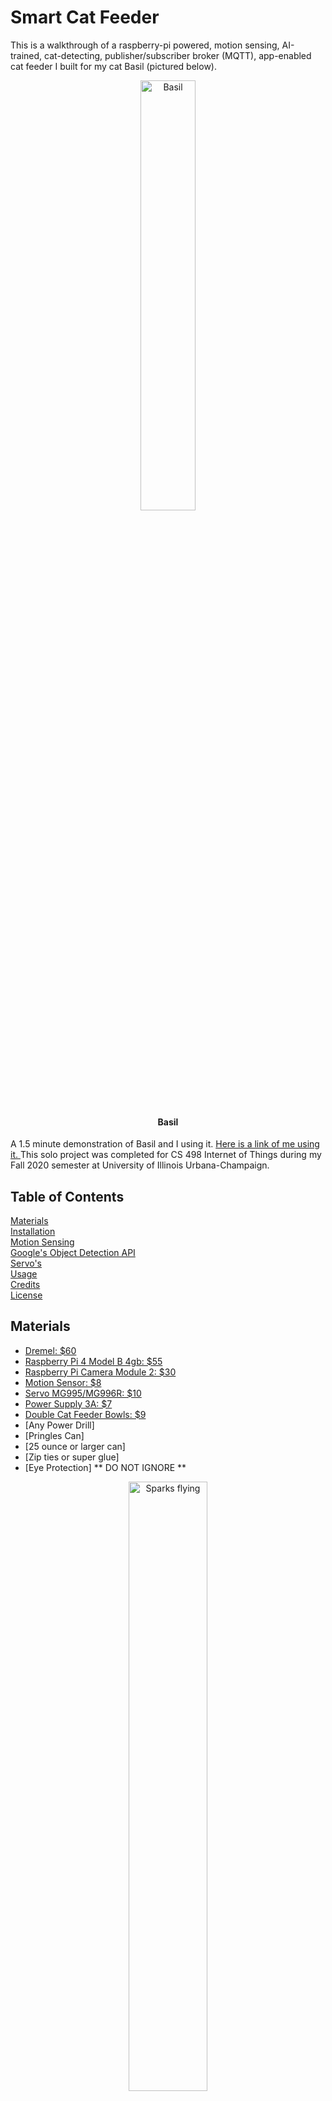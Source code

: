 #  Smart Cat Feeder

This is a walkthrough of a raspberry-pi powered, motion sensing, AI-trained, cat-detecting, publisher/subscriber broker (MQTT), app-enabled cat feeder I built for my cat Basil (pictured below). 

<p align="center">
  <img src="https://i.imgur.com/fXNZdzI.jpg" alt="Basil" width=42% height=42%></img>
  <h4 align="center">Basil</h4>
</p>

A 1.5 minute demonstration of Basil and I using it. <a href="https://youtu.be/Y3K3dwvThA8">Here is a link of me using it. </a>This solo project was completed for CS 498 Internet of Things during my Fall 2020 semester at University of Illinois Urbana-Champaign.



## Table of Contents  
[Materials](#materials)  
[Installation](#installation)  
[Motion Sensing](#motion) <br>
[Google's Object Detection API](#detection)<br>
[Servo's](#servo)<br>
[Usage](#usage)   <br>
[Credits](#credits) <br>
[License](#license) 

## Materials

* [Dremel: $60](https://www.amazon.com/Dremel-3000-1-24-Attachment-Accessories/dp/B005JRJE56/ref=sr_1_8?dchild=1&keywords=dremel&qid=1630520111&sr=8-8)
* [Raspberry Pi 4 Model B 4gb: $55](https://www.adafruit.com/product/4296)
* [Raspberry Pi Camera Module 2: $30](https://www.raspberrypi.org/products/camera-module-v2/)
* [Motion Sensor: $8](https://www.amazon.com/HiLetgo-HC-SR501-Infrared-Sensor-Arduino/dp/B07KZW86YR/ref=sr_1_5?dchild=1&keywords=raspberry+pi+motion+sensor&qid=1630521087&sr=8-5)
* [Servo MG995/MG996R: $10](https://www.amazon.com/Digital-Steering-Control-Helicopter-Airplane/dp/B08TWZNZC8/ref=sr_1_8?dchild=1&keywords=MG996R&qid=1630522971&s=industrial&sr=1-8)
* [Power Supply 3A: $7](https://www.amazon.com/Power-Supply-Adapter-Switch-Raspberry/dp/B07TSDJSQH/ref=sr_1_8?dchild=1&keywords=3a+power+supply+adapter+raspberry+pi&qid=1630198961&sr=8-8)
* [Double Cat Feeder Bowls: $9](https://www.amazon.com/UPSKY-Double-Premium-Stainless-Modeling/dp/B07LF1JLZ6/ref=sr_1_5?dchild=1&keywords=double+cat+feeder+bowl+eyes&qid=1630521009&sr=8-5)
* [Any Power Drill]
* [Pringles Can]
* [25 ounce or larger can]
* [Zip ties or super glue]
* [Eye Protection] ** DO NOT IGNORE **

<p align="center">
  <img src="https://i.imgur.com/eWU46YJ.jpg" alt="Sparks flying" width=50% height=50%>
</p>

*Warning* Sparks flying while cutting metal. Please be sure to wear eye Protection


## Installation

<ol>
<li>Get both your pringles can and soup can and remove the paper wrapping from the soup can. You can use wrapping paper on your pringles to make it look nicer at the end but thats optional.
  </li>
<p align="center">
  <img src="https://i.imgur.com/T2DxYku.jpg" alt="Cans" width=40% height=40%>
</p>

<li>Get a sharpie and mark the bottom of both cans like this:</li>
<p align="center">
  <img src="https://i.imgur.com/qM7iksl.jpg" alt="Soup Can" width=40% height=40%>
   <img src="https://i.imgur.com/PZrSutT.jpg" alt="Pringles Can" width=40% height=40%>
</p>
  
<li>Get out a .5 inch spade bit from your drill bit set, and WEAR YOUR EYE PROTECTION</li>
<p align="center">
  <img src="https://i.imgur.com/xCzJe0y.jpg" alt=".5 inch spade bit" width=40% height=40%>
</p>
   
  <li>It should look like this afterwards</li>
<p align="center">
  <img src="https://i.imgur.com/oTw5e34.jpg" alt="Can with hole in it" width=30% height=30%>
</p>
  
  <li>Time to break out the dremel. Keep your eye pro on. If you havnt used it before, watch some youtube videos please. <a href="https://photos.app.goo.gl/gx8oZPCbP9pxyYsP8">Here is a link of me using it.</a></li>
<p align="center">
  <img src="https://i.imgur.com/f16LW5v.jpg" alt="Dremel" width=30% height=30%>
</p>
    <li>Make sure to cut a hole in the back for the raspberry pi power cable, 4 holes for the servo, and an opening for the food to dispense. Insert zip ties to attach MG995 servo.</li>
<p align="center">
  <img src="https://i.imgur.com/3NrEfJe.jpg" alt="Can" width=25% height=25%>
  <img src="https://i.imgur.com/1u4yxFE.jpg" alt="Can" width=25% height=25%>
  <img src="https://i.imgur.com/E65ZPac.jpg" alt="Can" width=25% height=25%>
  <img src="https://i.imgur.com/2wjBCXr.jpg" alt="Can" width=25% height=25%>
</p>
<li>This step is optional but I wrapped my can with cute kitty wrapping paper, although dont get one that is glittery like my wife bought for me.</li>
<p align="center">
  <img src="https://i.imgur.com/VGxeo9c.jpg" alt="Can" width=33% height=33%>
  <img src="https://i.imgur.com/EETPAkK.jpg" alt="Can" width=33% height=33%>
</p>
  <li>We'll come back to installing the pi/camera/motion sensor/servo after you've tested it all out.</li>
</ol>

## Motion

The purpose of the motion sensor is to activate the object detection algorithm. It's compute heavy and activates the camera. We don't want to always be running the camera, so a more low-powered approach is using a simple motion sensor for when Basil (cat) walks in front of the cat feeder, and only then it will start the object detection api.

Attach your motion sensor like this:
<br>
![image](https://i.imgur.com/AMcoCBn.png)

Here is a good tutorial if you are having difficulty but it is pretty self exaplanatory. 
https://projects.raspberrypi.org/en/projects/parent-detector/1


<p align="center">
  <img src="https://i.imgur.com/jaRkhX7.jpg" alt="Installed in the back" width=50% height=50%>
  <h4 align="center">This is the camera and the sensor in the back.</h4>
</p>


<p align="center">
  <img src="https://i.imgur.com/PmcHlVR.jpg?1" alt="Installed in the front" width=50% height=50%>
  <h4 align="center">Here is the sensor on the top and the camera in the middle.</h4>
</p>


## Dectection

Install the rapberry camera pi. There are a few tutorials on how to do so, so there is no need to repeat their great work:
https://projects.raspberrypi.org/en/projects/getting-started-with-picamera
https://thepihut.com/blogs/raspberry-pi-tutorials/16021420-how-to-install-use-the-raspberry-pi-camera

After you have installed the camera and tests that it has worked. Please check out TensorFlow's object detection API that was designed and specialized for Raspberry Pi.
The AI model has been trained to detect 100 or so items. You can check out the list and instructions on the link.

https://github.com/EdjeElectronics/TensorFlow-Object-Detection-on-the-Raspberry-Pi

When you have finished the guide take a look at `tf_image_dection.py` file which includes the following code:
```
 for detected_obj_data in results:
              if detected_obj_data["label"] in ['cat']:
                print (detected_obj_data["label"], "has been detected")
                return True
```
When motion is sensed, and activates the object detection, it will put into a list, from the `detect_objects` method. 

```
def detect_objects(interpreter, image, threshold, labels):
  """Returns a list of detection results, each a dictionary of object info."""
  set_input_tensor(interpreter, image)
  interpreter.invoke()
  ```


## Servo

If you have never worked with servos, then it is a good time to read a guide or two on how to control servo motors on the raspberry pi.

https://www.digikey.com/en/maker/blogs/2021/how-to-control-servo-motors-with-a-raspberry-pi

https://pypi.org/project/RPi.GPIO/ 

Here is the method to set the angle of the servo, which activates using the `GPIO` library.




```
pwm = GPIO.PWM(3, 50)

pwm.start(0)

def set_angle(angle):
    
    duty = angle / 18 + 2
    
    GPIO.output(3, True)
    pwm.ChangeDutyCycle(duty)
    sleep(1)
    GPIO.output(3, False)
    pwm.ChangeDutyCycle(0)
```

Once you have played/installed with your servo, you can attach it to the bottom of the soup can and either use a combination of zipties or super glue to attach it there.

<p align="center">
  <img src="https://i.imgur.com/xXtNZJz.jpg" alt="servo" width=50% height=50%>
</p>

Then you can install the raspberry pi after you have connected the camera/motion detector/servo.

<p align="center">
  <img src="https://i.imgur.com/se5BejY.jpg" alt="servo" width=50% height=50%>
</p>



## Usage

Watch this introduction to the MQTT broker (pub/sub) platform. 

https://www.youtube.com/watch?v=EIxdz-2rhLs


## Credits

https://github.com/EdjeElectronics/TensorFlow-Object-Detection-on-the-Raspberry-Pi

https://www.youtube.com/watch?v=dqr-AT5HvyM


## License

MIT License

Copyright (c) 2021 Albert Yeh

Permission is hereby granted, free of charge, to any person obtaining a copy
of this software and associated documentation files (the "Software"), to deal
in the Software without restriction, including without limitation the rights
to use, copy, modify, merge, publish, distribute, sublicense, and/or sell
copies of the Software, and to permit persons to whom the Software is
furnished to do so, subject to the following conditions:

The above copyright notice and this permission notice shall be included in all
copies or substantial portions of the Software.

THE SOFTWARE IS PROVIDED "AS IS", WITHOUT WARRANTY OF ANY KIND, EXPRESS OR
IMPLIED, INCLUDING BUT NOT LIMITED TO THE WARRANTIES OF MERCHANTABILITY,
FITNESS FOR A PARTICULAR PURPOSE AND NONINFRINGEMENT. IN NO EVENT SHALL THE
AUTHORS OR COPYRIGHT HOLDERS BE LIABLE FOR ANY CLAIM, DAMAGES OR OTHER
LIABILITY, WHETHER IN AN ACTION OF CONTRACT, TORT OR OTHERWISE, ARISING FROM,
OUT OF OR IN CONNECTION WITH THE SOFTWARE OR THE USE OR OTHER DEALINGS IN THE
SOFTWARE.
  
